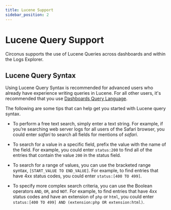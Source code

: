 ```yaml
---
title: Lucene Support
sidebar_position: 2
---
```


# Lucene Query Support

Circonus supports the use of Lucene Queries across dashboards and within the Logs Explorer.

## Lucene Query Syntax

Using Lucene Query Syntax is recommended for advanced users who already have experience writing queries in Lucene. For all other users, it's recommended that you use [Dashboards Query Language](/circonus3/dashboards/dql/).

The following are some tips that can help get you started with Lucene query syntax.

- To perform a free text search, simply enter a text string. For example, if you’re searching web server logs for all users of the Safari browser, you could enter *safari* to search all fields for mentions of *safari*.

- To search for a value in a specific field, prefix the value with the name of the field. For example, you could enter ``status:200`` to find all of the entries that contain the value ``200`` in the status field.

- To search for a range of values, you can use the bracketed range syntax, ``[START_VALUE TO END_VALUE]``. For example, to find entries that have 4xx status codes, you could enter ``status:[400 TO 499]``.

- To specify more complex search criteria, you can use the Boolean operators ``AND``, ``OR``, and ``NOT``. For example, to find entries that have 4xx status codes and have an extension of ``php`` or ``html``, you could enter ``status:[400 TO 499] AND (extension:php OR extension:html)``.
